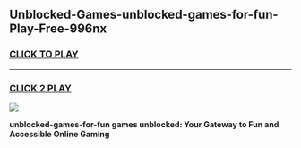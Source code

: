 
## Unblocked-Games-unblocked-games-for-fun-Play-Free-996nx
<h3>
<a href="https://premium76.site?title=unblocked-games-for-fun&ref=15A">CLICK TO PLAY</a></h3>
<hr>

<h3>
<a href="https://premium76.site?title=unblocked-games-for-fun&ref=15A">CLICK 2 PLAY</a>
  
</h3>

<a href="https://premium76.site?title=unblocked-games-for-fun&ref=15A"><img src="https://clearcache.store/games.png"></a>


**unblocked-games-for-fun games unblocked: Your Gateway to Fun and Accessible Online Gaming**
